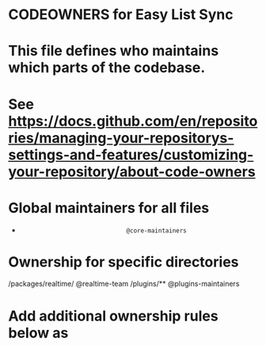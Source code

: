 # CODEOWNERS for Easy List Sync
# This file defines who maintains which parts of the codebase.
# See https://docs.github.com/en/repositories/managing-your-repositorys-settings-and-features/customizing-your-repository/about-code-owners

# Global maintainers for all files
*                                   @core-maintainers

# Ownership for specific directories
/packages/realtime/                 @realtime-team
/plugins/**                         @plugins-maintainers

# Add additional ownership rules below as

